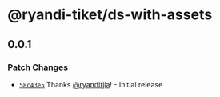 # @ryandi-tiket/ds-with-assets

## 0.0.1

### Patch Changes

- [`58c43e5`](https://github.com/ryandi-tiket/debug-chunking/commit/58c43e564e138c87d1e78f68198f1778fbba42d8) Thanks [@ryanditjia](https://github.com/ryanditjia)! - Initial release
